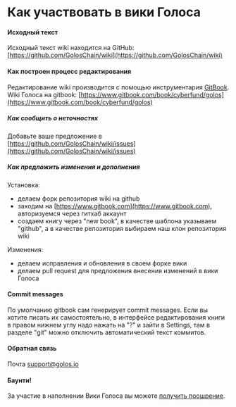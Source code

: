 # Как участвовать в вики Голоса

#### Исходный текст

Исходный текст wiki находится на GitHub: [https://github.com/GolosChain/wiki](https://github.com/GolosChain/wiki)

#### Как построен процесс редактирования

Редактирование wiki производится с помощью инструментария [GitBook](https://www.gitbook.com).  
Wiki Голоса на gitbook: [https://www.gitbook.com/book/cyberfund/golos](https://www.gitbook.com/book/cyberfund/golos)

##### Как сообщить о неточностях

Добавьте ваше предложение в [https://github.com/GolosChain/wiki/issues](https://github.com/GolosChain/wiki/issues)

##### Как предложить изменения и дополнения

Установка:

* делаем форк репозитория wiki на github
* заходим на [https://www.gitbook.com](https://www.gitbook.com), авторизуемся через гитхаб аккаунт
* создаем книгу через "new book", в качестве шаблона указываем "github", а в качестве репозитория выбираем наш клон репозитория wiki

Изменения:

* делаем исправления и обновления в своем форке вики 
* делаем pull request для предложения внесения изменений в вики Голоса

#### Commit messages

По умолчанию gitbook сам генерирует commit messages. Если вы хотите писать их самостоятельно, в интерфейсе редактирования книги в правом нижнем углу надо нажать на "?" и зайти в Settings, там в разделе "git" можно отключить автоматический текст коммитов.

#### Обратная связь

Почта [support@golos.io](mailto:support@golos.io)

#### Баунти!

За участие в наполнении Вики Голоса вы можете [получить поощрение](https://wiki.golos.io/0-aktualnoe/baunti.html).

